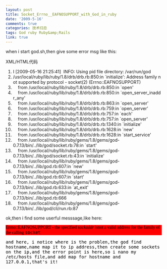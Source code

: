 ```yaml
---
layout: post
title: Socket_Errno__EAFNOSUPPORT_with_God_in_ruby
date: '2009-5-16'
comments: true
categories: 技术归总
tags: God ruby Ruby&amp;Rails
link: true
---
```

<p>when i start god.sh,then give some error msg like this:</p>
<p>
<div class="codeText">
<div class="codeHead">XML/HTML代码</div>
<ol start="1" class="dp-xml">
    <li class="alt"><span><span>I&nbsp;[2009-05-16&nbsp;21:25:41]&nbsp;&nbsp;INFO:&nbsp;Using&nbsp;pid&nbsp;file&nbsp;directory:&nbsp;/var/run/god&nbsp;&nbsp;</span></span></li>
    <li class=""><span>/usr/local/ruby/lib/ruby/1.8/drb/drb.rb:850:in&nbsp;`initialize':&nbsp;Address&nbsp;family&nbsp;not&nbsp;supported&nbsp;by&nbsp;protocol&nbsp;-&nbsp;socket(2)&nbsp;(Errno::EAFNOSUPPORT)&nbsp;&nbsp;</span></li>
    <li class="alt"><span>&nbsp;&nbsp;&nbsp;&nbsp;from&nbsp;/usr/local/ruby/lib/ruby/1.8/drb/drb.rb:850:in&nbsp;`open'&nbsp;&nbsp;</span></li>
    <li class=""><span>&nbsp;&nbsp;&nbsp;&nbsp;from&nbsp;/usr/local/ruby/lib/ruby/1.8/drb/drb.rb:850:in&nbsp;`open_server_inaddr_any'&nbsp;&nbsp;</span></li>
    <li class="alt"><span>&nbsp;&nbsp;&nbsp;&nbsp;from&nbsp;/usr/local/ruby/lib/ruby/1.8/drb/drb.rb:863:in&nbsp;`open_server'&nbsp;&nbsp;</span></li>
    <li class=""><span>&nbsp;&nbsp;&nbsp;&nbsp;from&nbsp;/usr/local/ruby/lib/ruby/1.8/drb/drb.rb:759:in&nbsp;`open_server'&nbsp;&nbsp;</span></li>
    <li class="alt"><span>&nbsp;&nbsp;&nbsp;&nbsp;from&nbsp;/usr/local/ruby/lib/ruby/1.8/drb/drb.rb:757:in&nbsp;`each'&nbsp;&nbsp;</span></li>
    <li class=""><span>&nbsp;&nbsp;&nbsp;&nbsp;from&nbsp;/usr/local/ruby/lib/ruby/1.8/drb/drb.rb:757:in&nbsp;`open_server'&nbsp;&nbsp;</span></li>
    <li class="alt"><span>&nbsp;&nbsp;&nbsp;&nbsp;from&nbsp;/usr/local/ruby/lib/ruby/1.8/drb/drb.rb:1340:in&nbsp;`initialize'&nbsp;&nbsp;</span></li>
    <li class=""><span>&nbsp;&nbsp;&nbsp;&nbsp;from&nbsp;/usr/local/ruby/lib/ruby/1.8/drb/drb.rb:1628:in&nbsp;`new'&nbsp;&nbsp;</span></li>
    <li class="alt"><span>&nbsp;&nbsp;&nbsp;&nbsp;from&nbsp;/usr/local/ruby/lib/ruby/1.8/drb/drb.rb:1628:in&nbsp;`start_service'&nbsp;&nbsp;</span></li>
    <li class=""><span>&nbsp;&nbsp;&nbsp;&nbsp;from&nbsp;/usr/local/ruby/lib/ruby/gems/1.8/gems/god-0.7.13/bin/../lib/god/socket.rb:78:in&nbsp;`start'&nbsp;&nbsp;</span></li>
    <li class="alt"><span>&nbsp;&nbsp;&nbsp;&nbsp;from&nbsp;/usr/local/ruby/lib/ruby/gems/1.8/gems/god-0.7.13/bin/../lib/god/socket.rb:43:in&nbsp;`initialize'&nbsp;&nbsp;</span></li>
    <li class=""><span>&nbsp;&nbsp;&nbsp;&nbsp;from&nbsp;/usr/local/ruby/lib/ruby/gems/1.8/gems/god-0.7.13/bin/../lib/god.rb:607:in&nbsp;`new'&nbsp;&nbsp;</span></li>
    <li class="alt"><span>&nbsp;&nbsp;&nbsp;&nbsp;from&nbsp;/usr/local/ruby/lib/ruby/gems/1.8/gems/god-0.7.13/bin/../lib/god.rb:607:in&nbsp;`start'&nbsp;&nbsp;</span></li>
    <li class=""><span>&nbsp;&nbsp;&nbsp;&nbsp;from&nbsp;/usr/local/ruby/lib/ruby/gems/1.8/gems/god-0.7.13/bin/../lib/god.rb:633:in&nbsp;`at_exit'&nbsp;&nbsp;</span></li>
    <li class="alt"><span>&nbsp;&nbsp;&nbsp;&nbsp;from&nbsp;/usr/local/ruby/lib/ruby/gems/1.8/gems/god-0.7.13/bin/../lib/god.rb:666&nbsp;&nbsp;</span></li>
    <li class=""><span>&nbsp;&nbsp;&nbsp;&nbsp;from&nbsp;/usr/local/ruby/lib/ruby/gems/1.8/gems/god-0.7.13/bin/../lib/god/cli/run.rb:87&nbsp;&nbsp;</span></li>
</ol>
</div>
ok,then i find some userful messsage,like here:</p>
<p style="background-color: rgb(255, 0, 0);"><span style="border-collapse: separate; color: rgb(0, 0, 0); font-family: 'times new roman'; font-size: 16px; font-style: normal; font-variant: normal; font-weight: normal; letter-spacing: normal; line-height: normal; orphans: 2; text-indent: 0px; text-transform: none; white-space: normal; widows: 2; word-spacing: 0px;" class="Apple-style-span"><span style="font-family: Verdana; font-size: 14px;" class="Apple-style-span">Errno::EAFNOSUPPORT - the specified<span class="Apple-converted-space">&nbsp;</span><em>sockaddr</em><span class="Apple-converted-space">&nbsp;</span>isnot a valid address for the family of the calling<span class="Apple-converted-space">&nbsp;</span><tt>socket</tt></span></span></p>
<p><span style="border-collapse: separate; color: rgb(0, 0, 0); font-family: 'times new roman'; font-size: 16px; font-style: normal; font-variant: normal; font-weight: normal; letter-spacing: normal; line-height: normal; orphans: 2; text-indent: 0px; text-transform: none; white-space: normal; widows: 2; word-spacing: 0px;" class="Apple-style-span"><span style="font-family: Verdana; font-size: 14px;" class="Apple-style-span"><tt>and here, i notice where is the problen,the god find hostname,name map it to ip address,then create some sockets on the ip,and the error point is here,so i nano my /etc/hosts file,and add map for hostname and 127.0.0.1,that's it!<br />
</tt></span></span></p>

